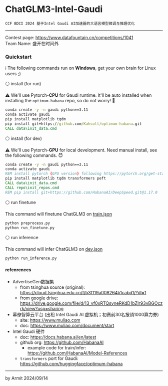 # ChatGLM3-Intel-Gaudi

    CCF BDCI 2024 基于Intel Gaudi AI加速器的大语言模型微调与推理优化

----

Contest page: https://www.datafountain.cn/competitions/1041  
Team Name: 盛开在时间外  


### Quickstart

ℹ The following commands run on **Windows**, get your own brain for Linux users ;)

⚪ install (for run)

⚠ We'll use Pytorch-**CPU** for Gaudi runtime. It'll be auto installed when installing the `optimum-habana` repo, so do not worry! 👼  

```bat
conda create -y -n gaudi python==3.11
conda activate gaudi
pip install matplotlib tqdm
pip install git+https://github.com/Kahsolt/optimum-habana.git
CALL data\init_data.cmd
```

⚪ install (for dev)

⚠ We'll use Pytorch-**GPU** for local development. Need manual install, see the following commands. 😈  

```bat
conda create -y -n gaudi python==3.11
conda activate gaudi
REM install pytorch (GPU version) following https://pytorch.org/get-started/locally/
pip install matplotlib tqdm transformers peft
CALL data\init_data.cmd
CALL repo\init_repos.cmd
REM pip install git+https://github.com/HabanaAI/DeepSpeed.git@1.17.0
```

⚪ run finetune

This command will finetune ChatGLM3 on [train.json](data\AdvertiseGen\train.json)

```bat
python preprocess.py
python run_finetune.py
```

⚪ run inference

This command will infer ChatGLM3 on [dev.json](data\AdvertiseGen\dev.json)

```bat
python run_inference.py
```


#### refenrences

- AdvertiseGen数据集
  - from tsinghua source (original): https://cloud.tsinghua.edu.cn/f/b3f119a008264b1cabd1/?dl=1
  - from google drive: https://drive.google.com/file/d/13_vf0xRTQsyneRKdD1bZIr93vBGOczrk/view?usp=sharing
- 幕僚智算云平台 (出租 Intel Gaudi AI 虚拟机；初赛前30名报销1000算力券)
  - site: https://www.muliao.com
  - doc: https://www.muliao.com/document/start
- Intel Gaudi 硬件
  - doc: https://docs.habana.ai/en/latest
  - github org: https://github.com/HabanaAI
    - example code for train/infer: https://github.com/HabanaAI/Model-References
  - `transformers` port for Gaudi: https://github.com/huggingface/optimum-habana

----
by Armit
2024/09/14 
